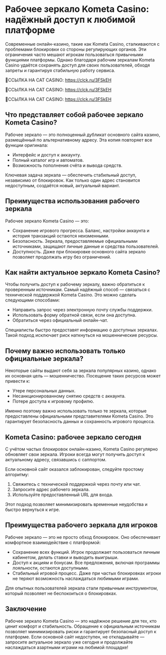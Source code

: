 # Рабочее зеркало Kometa Casino: надёжный доступ к любимой платформе

Современные онлайн-казино, такие как Kometa Casino, сталкиваются с проблемами блокировки со стороны регулирующих органов. Эти ограничения часто мешают игрокам пользоваться привычными функциями платформы. Однако благодаря рабочим зеркалам Kometa Casino удаётся сохранять доступ для своих пользователей, обходя запреты и гарантируя стабильную работу сервиса.

🔗ССЫЛКА НА CAT CASINO: https://clck.ru/3FSkEH

🔗ССЫЛКА НА CAT CASINO: https://clck.ru/3FSkEH

🔗ССЫЛКА НА CAT CASINO: https://clck.ru/3FSkEH


## Что представляет собой рабочее зеркало Kometa Casino?

Рабочее зеркало — это полноценный дубликат основного сайта казино, размещённый по альтернативному адресу. Эта копия повторяет все функции оригинала:

- Интерфейс и доступ к аккаунту.
- Полный каталог игр и автоматов.
- Возможность пополнения счёта и вывода средств.

Ключевая задача зеркала — обеспечить стабильный доступ, независимо от блокировок. Как только один адрес становится недоступным, создаётся новый, актуальный вариант.

## Преимущества использования рабочего зеркала

Рабочее зеркало Kometa Casino — это:

- Сохранение игрового прогресса. Баланс, настройки аккаунта и история транзакций остаются неизменными.
- Безопасность. Зеркала, предоставляемые официальными источниками, защищают личные данные и средства пользователей.
- Доступность. Даже при блокировке основного сайта зеркало позволяет продолжать игру без ограничений.

## Как найти актуальное зеркало Kometa Casino?

Чтобы получить доступ к рабочему зеркалу, важно обратиться к проверенным источникам. Самый надёжный способ — связаться с технической поддержкой Kometa Casino. Это можно сделать следующими способами:

- Направить запрос через электронную почту службы поддержки.
- Использовать форму обратной связи, если она доступна.
- Обратиться через официальный онлайн-чат.

Специалисты быстро предоставят информацию о доступных зеркалах. Такой подход исключает риск наткнуться на мошеннические ресурсы.

## Почему важно использовать только официальные зеркала?

Некоторые сайты выдают себя за зеркала популярных казино, однако их основная цель — мошенничество. Посещение таких ресурсов может привести к:

- Утере персональных данных.
- Несанкционированному снятию средств с аккаунта.
- Потере доступа к игровому профилю.

Именно поэтому важно использовать только те зеркала, которые предоставлены официальными представителями Kometa Casino. Это гарантирует безопасность данных и сохранность игрового процесса.

## Kometa Casino: рабочее зеркало сегодня

С учётом частых блокировок онлайн-казино, Kometa Casino регулярно обновляет свои зеркала. Игроки всегда могут получить доступ к актуальному адресу, связавшись с саппортом.

Если основной сайт оказался заблокирован, следуйте простому алгоритму:

1. Свяжитесь с технической поддержкой через почту или чат.
2. Запросите адрес рабочего зеркала.
3. Используйте предоставленный URL для входа.

Этот подход позволяет минимизировать временные неудобства и быстро вернуться к игре.

## Преимущества рабочего зеркала для игроков

Рабочее зеркало — это не просто обход блокировок. Оно обеспечивает комфортное взаимодействие с платформой:

- Сохранение всех функций. Игрок продолжает пользоваться личным кабинетом, делать ставки и выводить выигрыши.
- Доступ к акциям и бонусам. Все предложения, включая программы лояльности, остаются доступными.
- Стабильный игровой процесс. Даже при частых блокировках игроки не теряют возможность наслаждаться любимыми играми.

Для опытных пользователей зеркала стали привычным инструментом, который позволяет не беспокоиться о блокировках.

## Заключение

Рабочее зеркало Kometa Casino — это надёжное решение для тех, кто ценит комфорт и стабильность. Обращение к официальным источникам позволяет минимизировать риски и гарантирует безопасный доступ к платформе. Если основной сайт недоступен, не откладывайте — запросите актуальное зеркало уже сегодня и продолжайте наслаждаться азартными играми на любимой площадке!
